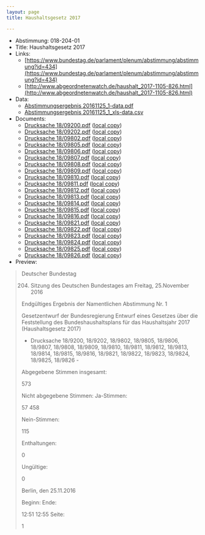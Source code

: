 ```yaml
---
layout: page
title: Haushaltsgesetz 2017

---
```


* Abstimmung: 018-204-01
* Title: Haushaltsgesetz 2017
* Links: 
    * [https://www.bundestag.de/parlament/plenum/abstimmung/abstimmung?id=434](https://www.bundestag.de/parlament/plenum/abstimmung/abstimmung?id=434)
    * [http://www.abgeordnetenwatch.de/haushalt_2017-1105-826.html](http://www.abgeordnetenwatch.de/haushalt_2017-1105-826.html)
* Data: 
    * [Abstimmungsergebnis 20161125_1-data.pdf](/abstimmungsliste/20161125_1-data.pdf)
    * [Abstimmungsergebnis 20161125_1_xls-data.csv](/abstimmungsliste/analyses/20161125_1_xls-data.csv)
* Documents: 
    * [Drucksache 18/09200.pdf](http://dip21.bundestag.de/dip21/btd/18/092/1809200.pdf) ([local copy](/abstimmungsdaten/018-204-01/1809200.pdf))
    * [Drucksache 18/09202.pdf](http://dip21.bundestag.de/dip21/btd/18/092/1809202.pdf) ([local copy](/abstimmungsdaten/018-204-01/1809202.pdf))
    * [Drucksache 18/09802.pdf](http://dip21.bundestag.de/dip21/btd/18/098/1809802.pdf) ([local copy](/abstimmungsdaten/018-204-01/1809802.pdf))
    * [Drucksache 18/09805.pdf](http://dip21.bundestag.de/dip21/btd/18/098/1809805.pdf) ([local copy](/abstimmungsdaten/018-204-01/1809805.pdf))
    * [Drucksache 18/09806.pdf](http://dip21.bundestag.de/dip21/btd/18/098/1809806.pdf) ([local copy](/abstimmungsdaten/018-204-01/1809806.pdf))
    * [Drucksache 18/09807.pdf](http://dip21.bundestag.de/dip21/btd/18/098/1809807.pdf) ([local copy](/abstimmungsdaten/018-204-01/1809807.pdf))
    * [Drucksache 18/09808.pdf](http://dip21.bundestag.de/dip21/btd/18/098/1809808.pdf) ([local copy](/abstimmungsdaten/018-204-01/1809808.pdf))
    * [Drucksache 18/09809.pdf](http://dip21.bundestag.de/dip21/btd/18/098/1809809.pdf) ([local copy](/abstimmungsdaten/018-204-01/1809809.pdf))
    * [Drucksache 18/09810.pdf](http://dip21.bundestag.de/dip21/btd/18/098/1809810.pdf) ([local copy](/abstimmungsdaten/018-204-01/1809810.pdf))
    * [Drucksache 18/09811.pdf](http://dip21.bundestag.de/dip21/btd/18/098/1809811.pdf) ([local copy](/abstimmungsdaten/018-204-01/1809811.pdf))
    * [Drucksache 18/09812.pdf](http://dip21.bundestag.de/dip21/btd/18/098/1809812.pdf) ([local copy](/abstimmungsdaten/018-204-01/1809812.pdf))
    * [Drucksache 18/09813.pdf](http://dip21.bundestag.de/dip21/btd/18/098/1809813.pdf) ([local copy](/abstimmungsdaten/018-204-01/1809813.pdf))
    * [Drucksache 18/09814.pdf](http://dip21.bundestag.de/dip21/btd/18/098/1809814.pdf) ([local copy](/abstimmungsdaten/018-204-01/1809814.pdf))
    * [Drucksache 18/09815.pdf](http://dip21.bundestag.de/dip21/btd/18/098/1809815.pdf) ([local copy](/abstimmungsdaten/018-204-01/1809815.pdf))
    * [Drucksache 18/09816.pdf](http://dip21.bundestag.de/dip21/btd/18/098/1809816.pdf) ([local copy](/abstimmungsdaten/018-204-01/1809816.pdf))
    * [Drucksache 18/09821.pdf](http://dip21.bundestag.de/dip21/btd/18/098/1809821.pdf) ([local copy](/abstimmungsdaten/018-204-01/1809821.pdf))
    * [Drucksache 18/09822.pdf](http://dip21.bundestag.de/dip21/btd/18/098/1809822.pdf) ([local copy](/abstimmungsdaten/018-204-01/1809822.pdf))
    * [Drucksache 18/09823.pdf](http://dip21.bundestag.de/dip21/btd/18/098/1809823.pdf) ([local copy](/abstimmungsdaten/018-204-01/1809823.pdf))
    * [Drucksache 18/09824.pdf](http://dip21.bundestag.de/dip21/btd/18/098/1809824.pdf) ([local copy](/abstimmungsdaten/018-204-01/1809824.pdf))
    * [Drucksache 18/09825.pdf](http://dip21.bundestag.de/dip21/btd/18/098/1809825.pdf) ([local copy](/abstimmungsdaten/018-204-01/1809825.pdf))
    * [Drucksache 18/09826.pdf](http://dip21.bundestag.de/dip21/btd/18/098/1809826.pdf) ([local copy](/abstimmungsdaten/018-204-01/1809826.pdf))
* Preview: 
> Deutscher Bundestag
> 
> 204. Sitzung des Deutschen Bundestages
> am Freitag, 25.November 2016
> 
> Endgültiges Ergebnis der Namentlichen Abstimmung Nr. 1
> 
> Gesetzentwurf der Bundesregierung
> Entwurf eines Gesetzes über die Feststellung des Bundeshaushaltsplans für das
> Haushaltsjahr 2017 (Haushaltsgesetz 2017)
> - Drucksache 18/9200, 18/9202, 18/9802, 18/9805, 18/9806, 18/9807, 18/9808, 18/9809,
> 18/9810, 18/9811, 18/9812, 18/9813, 18/9814, 18/9815, 18/9816, 18/9821, 18/9822,
> 18/9823, 18/9824, 18/9825, 18/9826 -
> 
> Abgegebene Stimmen insgesamt:
> 
> 573
> 
> Nicht abgegebene Stimmen:
> Ja-Stimmen:
> 
> 57
> 458
> 
> Nein-Stimmen:
> 
> 115
> 
> Enthaltungen:
> 
> 0
> 
> Ungültige:
> 
> 0
> 
> Berlin, den 25.11.2016
> 
> Beginn:
> Ende:
> 
> 12:51
> 12:55
> Seite:
> 
> 1
> 
> 
